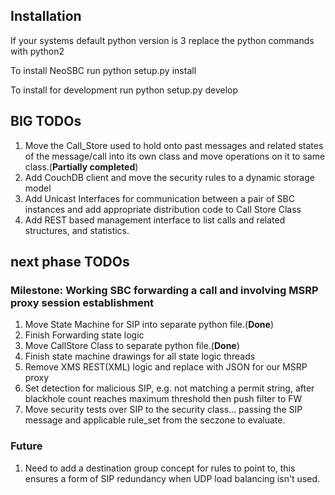 ## Installation
If your systems default python version is 3 replace the python commands with python2

To install NeoSBC run python setup.py install

To install for development run python setup.py develop

## BIG TODOs

1. Move the Call_Store used to hold onto past messages and related states of the message/call into its own class
    and move operations on it to same class.(**Partially completed**)
2. Add CouchDB client and move the security rules to a dynamic storage model
3. Add Unicast Interfaces for communication between a pair of SBC instances and add appropriate distribution code to Call Store Class
4. Add REST based management interface to list calls and related structures, and statistics.

## next phase TODOs

### Milestone: Working SBC forwarding a call and involving MSRP proxy session establishment

1. Move State Machine for SIP into separate python file.(**Done**)
2. Finish Forwarding state logic
3. Move CallStore Class to separate python file.(**Done**)
4. Finish state machine drawings for all state logic threads
5. Remove XMS REST(XML) logic and replace with JSON for our MSRP proxy
6. Set detection for malicious SIP, e.g. not matching a permit string, after blackhole count reaches maximum threshold then push filter to FW
7. Move security tests over SIP to the security class... passing the SIP message and applicable rule_set from the seczone to evaluate.


### Future

1. Need to add a destination group concept for rules to point to, this ensures a form of SIP redundancy when UDP load balancing isn't used.
